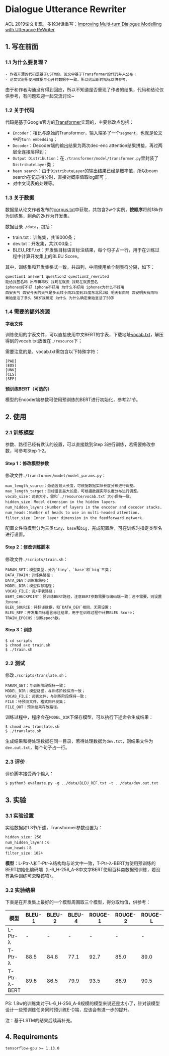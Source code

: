 # Dialogue Utterance Rewriter

ACL 2019论文复现，多轮对话重写：[Improving Multi-turn Dialogue Modelling with Utterance ReWriter](https://www.aclweb.org/anthology/P19-1003.pdf)

## 1. 写在前面

### 1.1 为什么要复现？

    - 作者开源的代码是基于LSTM的，论文中基于Transformer的代码并未公布；
    - 论文实验所使用数据与公开的数据不一致，所以给出新的指标以供参考。

由于和作者沟通没有得到回应，所以不知道是否重现了作者的结果，代码和结论仅供参考，有问题欢迎一起交流讨论~

### 1.2 关于代码

代码是基于Google官方的[Transformer](https://github.com/tensorflow/models/tree/master/official/transformer)实现的，主要修改点包括：

  - `Encoder`：相比与原始的Transformer，输入端多了一个`segment`，也就是论文中的`turn embedding`；
  - `Decoder`：Decoder端的输出结果为两次dec-enc attention结果拼接，再过两层全连接层得到；
  - `Output Distribution`：在`./transformer/model/transformer.py`里封装了`DistributeLayer`类；
  - `beam search`：由于`DistributeLayer`的输出结果已经是概率值，所以beam search在记录得分时，直接对概率值取log即可；
  - 对中文词表的处理等。

### 1.3 关于数据

数据是从论文作者发布的[corpus.txt](https://github.com/chin-gyou/dialogue-utterance-rewriter/blob/master/corpus.txt)中获取，共包含2w个实例，**按顺序**将前18k作为训练集，剩余的2k作为开发集。

数据目录`./data`，包括：

  - train.txt：训练集，共18000条；
  - dev.txt：开发集，共2000条；
  - BLEU_REF.txt：开发集目标语言标注结果，每个句子占一行，用于在训练过程中计算开发集上的BLEU Score。

其中，训练集和开发集格式一致，共四列，中间使用单个制表符分隔，如下：

    question1 answer1 question2 question2_rewrited
    能给我签名吗 出专辑再议 我现在就要 我现在就要签名
    iphonex好不好 iphone不好用 为什么不好用 iphonex为什么不好用
    西安天气 西安今天的天气是多云转小雨25度到35度东北风3级 明天有雨吗 西安明天有雨吗
    秦始皇活了多久 50岁我确定 为什么 为什么确定秦始皇活了50岁

### 1.4 需要的额外资源

**字表文件**

训练使用的字表文件，可以直接使用中文BERT的字表，下载地址[vocab.txt](https://storage.googleapis.com/bert_models/2018_11_03/chinese_L-12_H-768_A-12.zip)，解压得到的vocab.txt放置在`./resource`下；

需要注意的是，vocab.txt需包含以下特殊字符：

    [PAD]
    [EOS]
    [UNK]
    [CLS]
    [SEP]

**预训练BERT（可选的）**

模型的Encoder端参数可使用预训练的BERT进行初始化，参考2.1节。

## 2. 使用

### 2.1 训练模型

参数、路径已经有默认的设置，可以直接跳到Step 3进行训练，若需要修改参数，可参考Step 1-2。

#### Step 1：修改模型参数

修改文件`./transformer/model/model_params.py`：

    max_length_source：源语言最大长度，可根据数据实际长度分布进行调整。
    max_length_target：目标语言最大长度，可根据数据实际长度分布进行调整。
    vocab_size：词表大小，需和`./resource/vocab.txt`大小保持一致。
    hidden_size：Model dimension in the hidden layers.
    num_hidden_layers：Number of layers in the encoder and decoder stacks.
    num_heads：Number of heads to use in multi-headed attention.
    filter_size：Inner layer dimension in the feedforward network.

配置文件将模型分为三类`tiny`、`base`和`big`，完成配置后，可在训练时指定类型名进行设置。

#### Step 2：修改训练脚本

修改文件`./scripts/train.sh`：

    PARAM_SET：模型类型，分为`tiny`、`base`和`big`三类；
    DATA_TRAIN：训练集路径；
    DATA_DEV：训练集路径；
    MODEL_DIR：模型保存路径；
    VOCAB_FILE：词/字表路径；
    BERT_CHECKPOINT：预训练BERT路径，注意BERT参数需要与编码端一致；若不需要，则设置为none；
    BLEU_SOURCE：待翻译数据，和`DATA_DEV`相同，无需设置；
    BLEU_REF：开发集目标语言标注结果，用于在训练过程中计算BLEU Score；
    TRAIN_EPOCHS：训练epoch数。

#### Step 3：训练

    $ cd scripts
    $ chmod a+x train.sh
    $ ./train.sh

### 2.2 测试

修改`./scripts/translate.sh`：

    PARAM_SET：与训练阶段保持一致；
    MODEL_DIR：模型路径，与训练阶段保持一致；
    VOCAB_FILE：词表文件，与训练阶段保持一致；
    FILE：待预测文件，格式同开发集；
    FILE_OUT：预测结果存放路径。

训练过程中，程序会在`MODEL_DIR`下保存模型，可以执行下述命令生成结果：

    $ chmod a+x translate.sh
    $ ./translate.sh

生成结果和待处理数据在同一目录，若待处理数据为`dev.txt`，则结果文件为`dev.out.txt`，每个句子占一行。

### 2.3 评价

评价脚本接受两个输入：

    $ python3 evaluate.py -g ../data/BLEU_REF.txt -t ../data/dev.out.txt

## 3. 实验

### 3.1 实验设置

实验数据如1.3节所述，Transformer参数设置为：

    hidden_size: 256
    num_hidden_layers：6
    num_heads：8
    filter_size：1024

**模型**：L-Ptr-λ和T-Ptr-λ结构均与论文中一致，T-Ptr-λ-BERT为使用预训练的BERT初始化编码端（L-6_H-256_A-8中文字BERT使用百科类数据预训练，若没有条件训练可忽略该项）。

### 3.2 实验结果

下表是在开发集上最好的一个模型周围取三个模型，得分取均值，供参考：

| 模型 | BLEU-1 | BLEU-2 | BLEU-4 | ROUGE-1 | ROUGE-2 | ROUGE-L | EM |
| --- | --- | --- | --- | --- | --- | --- | --- |
| L-Ptr-λ | - | - | - | - | - | - | - |
| T-Ptr-λ | 88.5 | 84.8 | 77.1 | 92.7 | 85.0 | 89.0 | 52.6 |
| T-Ptr-λ-BERT | 89.6 | 86.5 | 79.9 | 93.5 | 86.9 | 90.5 | 57.5 |

PS: 1.8w的训练集对于L-6_H-256_A-8规模的模型来说还是太小了，针对该模型设计一些预训练任务同时预训练E-D端，应该会有进一步的提升。

注：基于LSTM的结果后续再补充。

## 4. Requirements

    tensorflow-gpu >= 1.13.0
